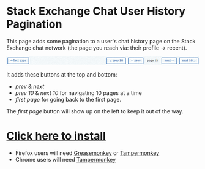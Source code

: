 # Stack Exchange Chat User History Pagination

This page adds some pagination to a user's chat history page on the Stack Exchange chat network (the page you reach via: their profile -> recent).

![preview picture of the buttons](preview.png)

It adds these buttons at the top and bottom:

* *prev* & *next*
* *prev 10* & *next 10* for navigating 10 pages at a time
* *first page* for going back to the first page.

The *first page* button will show up on the left to keep it out of the way.

# [Click here to install](https://github.com/spacemonaut/userscripts/raw/master/se-chat-user-history-pagination/se-chat-user-history-pagination.user.js)

* Firefox users will need [Greasemonkey](https://addons.mozilla.org/en-GB/firefox/addon/greasemonkey/) or [Tampermonkey](https://addons.mozilla.org/en-GB/firefox/addon/tampermonkey/)
* Chrome users will need [Tampermonkey](https://chrome.google.com/webstore/detail/tampermonkey/dhdgffkkebhmkfjojejmpbldmpobfkfo?hl=en)
